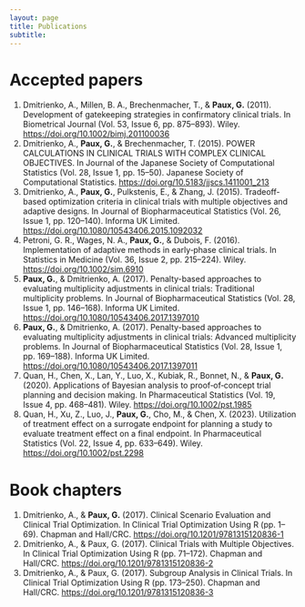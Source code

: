```yaml
---
layout: page
title: Publications
subtitle: 
---
```


# Accepted papers

1. Dmitrienko, A., Millen, B. A., Brechenmacher, T., & **Paux, G.** (2011). Development of gatekeeping strategies in confirmatory clinical trials. In Biometrical Journal (Vol. 53, Issue 6, pp. 875–893). Wiley. https://doi.org/10.1002/bimj.201100036
2. Dmitrienko, A., **Paux, G.**, & Brechenmacher, T. (2015). POWER CALCULATIONS IN CLINICAL TRIALS WITH COMPLEX CLINICAL OBJECTIVES. In Journal of the Japanese Society of Computational Statistics (Vol. 28, Issue 1, pp. 15–50). Japanese Society of Computational Statistics. https://doi.org/10.5183/jjscs.1411001_213
3. Dmitrienko, A., **Paux, G.**, Pulkstenis, E., & Zhang, J. (2015). Tradeoff-based optimization criteria in clinical trials with multiple objectives and adaptive designs. In Journal of Biopharmaceutical Statistics (Vol. 26, Issue 1, pp. 120–140). Informa UK Limited. https://doi.org/10.1080/10543406.2015.1092032
4. Petroni, G. R., Wages, N. A., **Paux, G.**, & Dubois, F. (2016). Implementation of adaptive methods in early‐phase clinical trials. In Statistics in Medicine (Vol. 36, Issue 2, pp. 215–224). Wiley. https://doi.org/10.1002/sim.6910
5. **Paux, G.**, & Dmitrienko, A. (2017). Penalty-based approaches to evaluating multiplicity adjustments in clinical trials: Traditional multiplicity problems. In Journal of Biopharmaceutical Statistics (Vol. 28, Issue 1, pp. 146–168). Informa UK Limited. https://doi.org/10.1080/10543406.2017.1397010
6. **Paux, G.**, & Dmitrienko, A. (2017). Penalty-based approaches to evaluating multiplicity adjustments in clinical trials: Advanced multiplicity problems. In Journal of Biopharmaceutical Statistics (Vol. 28, Issue 1, pp. 169–188). Informa UK Limited. https://doi.org/10.1080/10543406.2017.1397011
7. Quan, H., Chen, X., Lan, Y., Luo, X., Kubiak, R., Bonnet, N., & **Paux, G.** (2020). Applications of Bayesian analysis to proof‐of‐concept trial planning and decision making. In Pharmaceutical Statistics (Vol. 19, Issue 4, pp. 468–481). Wiley. https://doi.org/10.1002/pst.1985
8. Quan, H., Xu, Z., Luo, J., **Paux, G.**, Cho, M., & Chen, X. (2023). Utilization of treatment effect on a surrogate endpoint for planning a study to evaluate treatment effect on a final endpoint. In Pharmaceutical Statistics (Vol. 22, Issue 4, pp. 633–649). Wiley. https://doi.org/10.1002/pst.2298

# Book chapters

1. Dmitrienko, A., & **Paux, G.** (2017). Clinical Scenario Evaluation and Clinical Trial Optimization. In Clinical Trial Optimization Using R (pp. 1–69). Chapman and Hall/CRC. https://doi.org/10.1201/9781315120836-1
2. Dmitrienko, A., & Paux, G. (2017). Clinical Trials with Multiple Objectives. In Clinical Trial Optimization Using R (pp. 71–172). Chapman and Hall/CRC. https://doi.org/10.1201/9781315120836-2
3. Dmitrienko, A., & Paux, G. (2017). Subgroup Analysis in Clinical Trials. In Clinical Trial Optimization Using R (pp. 173–250). Chapman and Hall/CRC. https://doi.org/10.1201/9781315120836-3

